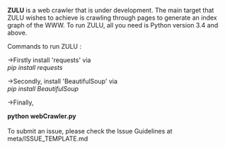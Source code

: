 <b>ZULU</b> is a web crawler that is under development.
The main target that ZULU wishes to achieve is crawling through pages to generate an index graph of the WWW.
To run ZULU, all you need is Python version 3.4 and above.

Commands to run ZULU : 

->Firstly install 'requests' via<br>
<i>pip install requests</i>

->Secondly, install 'BeautifulSoup' via<br>
<i>pip install BeautifulSoup</i>

->Finally,

<b>python webCrawler.py</b>
<br>
<br>
To submit an issue, please check the Issue Guidelines at meta/ISSUE_TEMPLATE.md